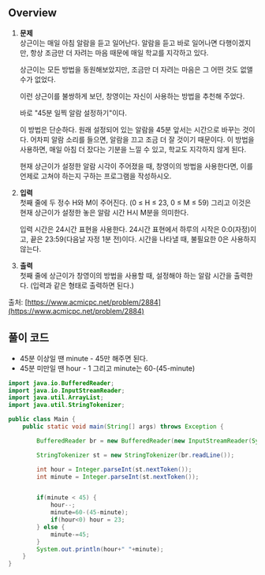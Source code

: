 ## Overview
1. **문제**    
	상근이는 매일 아침 알람을 듣고 일어난다. 알람을 듣고 바로 일어나면 다행이겠지만, 항상 조금만 더 자려는 마음 때문에 매일 학교를 지각하고 있다.

	상근이는 모든 방법을 동원해보았지만, 조금만 더 자려는 마음은 그 어떤 것도 없앨 수가 없었다.

	이런 상근이를 불쌍하게 보던, 창영이는 자신이 사용하는 방법을 추천해 주었다.

	바로 "45분 일찍 알람 설정하기"이다.

	이 방법은 단순하다. 원래 설정되어 있는 알람을 45분 앞서는 시간으로 바꾸는 것이다. 어차피 알람 소리를 들으면, 알람을 끄고 조금 더 잘 것이기 때문이다. 이 방법을 사용하면, 매일 아침 더 잤다는 기분을 느낄 수 있고, 학교도 지각하지 않게 된다.

	현재 상근이가 설정한 알람 시각이 주어졌을 때, 창영이의 방법을 사용한다면, 이를 언제로 고쳐야 하는지 구하는 프로그램을 작성하시오.

2. **입력**    
	첫째 줄에 두 정수 H와 M이 주어진다. (0 ≤ H ≤ 23, 0 ≤ M ≤ 59) 그리고 이것은 현재 상근이가 설정한 놓은 알람 시간 H시 M분을 의미한다.

	입력 시간은 24시간 표현을 사용한다. 24시간 표현에서 하루의 시작은 0:0(자정)이고, 끝은 23:59(다음날 자정 1분 전)이다. 시간을 나타낼 때, 불필요한 0은 사용하지 않는다.

3. **출력**    
	첫째 줄에 상근이가 창영이의 방법을 사용할 때, 설정해야 하는 알람 시간을 출력한다. (입력과 같은 형태로 출력하면 된다.)

출처: [https://www.acmicpc.net/problem/2884](https://www.acmicpc.net/problem/2884)

## 풀이 코드
- 45분 이상일 땐 minute - 45만 해주면 된다.
- 45분 미만일 땐 hour - 1 그리고 minute는 60-(45-minute)

```java
import java.io.BufferedReader;
import java.io.InputStreamReader;
import java.util.ArrayList;
import java.util.StringTokenizer;

public class Main {
	public static void main(String[] args) throws Exception {

		BufferedReader br = new BufferedReader(new InputStreamReader(System.in));

		StringTokenizer st = new StringTokenizer(br.readLine());

		int hour = Integer.parseInt(st.nextToken());
		int minute = Integer.parseInt(st.nextToken());


		if(minute < 45) {
			hour--;
			minute=60-(45-minute);
			if(hour<0) hour = 23;
		} else {
			minute-=45;
		}
		System.out.println(hour+" "+minute);
	}
}
```
